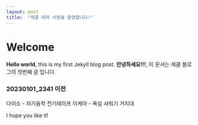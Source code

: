 ```yaml
---
layout: post
title:  "제클 테마 사용을 환영합니다!"
---
```


# Welcome

**Hello world**, this is my first Jekyll blog post.
**안녕하세요!!!**, 이 문서는 제클 블로그의 첫번째 글 입니다.

### 20230101_2341 이전

다이소 - 자기융착 전기테이프
이케아 - 욕실 샤워기 거치대

I hope you like it!
